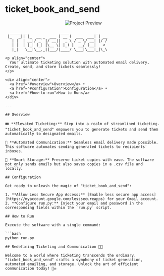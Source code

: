 <!-- ticket_book_and_send README -->

# ticket_book_and_send

<p align="center">
  <img src="project-preview.jpg" alt="Project Preview"/>
</p>

```plaintext
  _____  _               ____            _       
 |_   _|| |_  __ _  ___ | __ )  ___  ___| | __   
   | |  | __|/ _` |/ __||  _ \ / _ \/ __| |/ /   
   | |  | |_| (_| |\__ \| |_) |  __/ (__|   <    
   |_|   \__|\__,_||___/|____/ \___|\___|_|\_\   

<p align="center">
  Your ultimate ticketing solution with automated email delivery. Create, send, and store tickets seamlessly!
</p>

<div align="center">
  <a href="#overview">Overview</a> •
  <a href="#configuration">Configuration</a> •
  <a href="#how-to-run">How to Run</a>
</div>

---

## Overview

🎟️ **Elevated Ticketing:** Step into a realm of streamlined ticketing. "ticket_book_and_send" empowers you to generate tickets and send them automatically to designated emails.

📧 **Automated Communication:** Seamless email delivery made possible. This software automates sending generated tickets to recipients' inboxes.

📂 **Smart Storage:** Preserve ticket copies with ease. The software not only sends emails but also saves copies in a .csv file and locally.

## Configuration

Get ready to unleash the magic of "ticket_book_and_send":

1. **Allow Less Secure App Access:** [Enable less secure app access](https://myaccount.google.com/lesssecureapps) for your Gmail account.
2. **Configure run.py:** Inject your email and password in the corresponding fields within the `run.py` script.

## How to Run

Execute the software with a single command:

```bash
python run.py

## Redefining Ticketing and Communication 🎫📧

Welcome to a world where ticketing transcends the ordinary. "ticket_book_and_send" crafts a symphony of ticket generation, automated emailing, and storage. Unlock the art of efficient communication today! 🚀✉️

